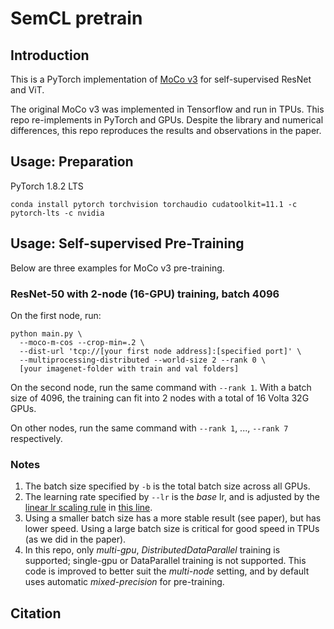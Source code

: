 # SemCL pretrain

## Introduction

This is a PyTorch implementation of [MoCo v3](https://arxiv.org/abs/2104.02057) for self-supervised ResNet and ViT.

The original MoCo v3 was implemented in Tensorflow and run in TPUs. This repo re-implements in PyTorch and GPUs. Despite the library and numerical differences, this repo reproduces the results and observations in the paper.

## Usage: Preparation

PyTorch 1.8.2 LTS

```shell
conda install pytorch torchvision torchaudio cudatoolkit=11.1 -c pytorch-lts -c nvidia
```

## Usage: Self-supervised Pre-Training

Below are three examples for MoCo v3 pre-training.

### ResNet-50 with 2-node (16-GPU) training, batch 4096

On the first node, run:

```shell
python main.py \
  --moco-m-cos --crop-min=.2 \
  --dist-url 'tcp://[your first node address]:[specified port]' \
  --multiprocessing-distributed --world-size 2 --rank 0 \
  [your imagenet-folder with train and val folders]
```

On the second node, run the same command with `--rank 1`.
With a batch size of 4096, the training can fit into 2 nodes with a total of 16 Volta 32G GPUs.

On other nodes, run the same command with `--rank 1`, ..., `--rank 7` respectively.

### Notes

1. The batch size specified by `-b` is the total batch size across all GPUs.
2. The learning rate specified by `--lr` is the *base* lr, and is adjusted by the [linear lr scaling rule](https://arxiv.org/abs/1706.02677) in [this line](https://github.com/facebookresearch/moco-v3/blob/main/main_moco.py#L213).
3. Using a smaller batch size has a more stable result (see paper), but has lower speed. Using a large batch size is critical for good speed in TPUs (as we did in the paper).
4. In this repo, only *multi-gpu*, *DistributedDataParallel* training is supported; single-gpu or DataParallel training is not supported. This code is improved to better suit the *multi-node* setting, and by default uses automatic *mixed-precision* for pre-training.

## Citation
